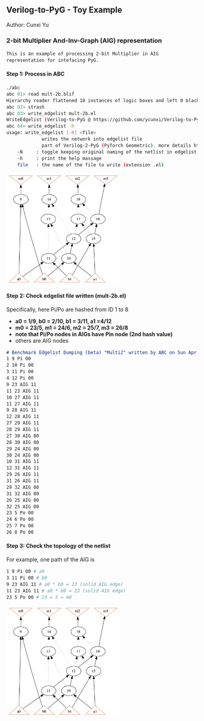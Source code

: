 ## Verilog-to-PyG - Toy Example

Author: Cunxi Yu

### 2-bit Multiplier And-Inv-Graph (AIG) representation

```markdown
This is an example of processing 2-bit Multiplier in AIG 
representation for intefacing PyG.
```

#### Step 1: Process in ABC

```bash
./abc 
abc 01> read mult-2b.blif
Hierarchy reader flattened 10 instances of logic boxes and left 0 black boxes.
abc 02> strash
abc 03> write_edgelist mult-2b.el 
WriteEdgelist (Verilog-to-PyG @ https://github.com/ycunxi/Verilog-to-PyG) starts writing to mult-2b.el
abc 04> write_edgelist -h
usage: write_edgelist [-N] <file>
	         writes the network into edgelist file
	         part of Verilog-2-PyG (PyTorch Geometric). more details https://github.com/ycunxi/Verilog-to-PyG 
	-N     : toggle keeping original naming of the netlist in edgelist (default=False)
	-h     : print the help massage
	file   : the name of the file to write (extension .el)
```
<img src="mult-2b-aig-plot.jpg" alt="AIG of 2-b Multiplier" width="300" />

#### Step 2: Check edgelist file written (mult-2b.el)

Specifically, here Pi/Po are hashed from ID 1 to 8

- **a0 = 1/9, b0 = 2/10, b1 = 3/11, a1 =4/12**
- **m0 = 23/5, m1 = 24/6, m2 = 25/7, m3 = 26/8**
- **note that Pi/Po nodes in AIGs have Pin node (2nd hash value)**
- others are AIG nodes


```markdown
# Benchmark Edgelist Dumping (beta) "Multi2" written by ABC on Sun Apr 23 17:03:50 2023 (more at https://github.com/ycunxi/Verilog-to-PyG)
1 9 Pi 00
2 10 Pi 00
3 11 Pi 00
4 12 Pi 00
9 23 AIG 11
11 23 AIG 11
10 27 AIG 11
11 27 AIG 11
9 28 AIG 11
12 28 AIG 11
27 29 AIG 11
28 29 AIG 11
27 30 AIG 00
28 30 AIG 00
29 24 AIG 00
30 24 AIG 00
10 31 AIG 11
12 31 AIG 11
29 26 AIG 11
31 26 AIG 11
29 32 AIG 00
31 32 AIG 00
26 25 AIG 00
32 25 AIG 00
23 5 Po 00
24 6 Po 00
25 7 Po 00
26 8 Po 00
```

#### Step 3: Check the topology of the netlist

For example, one path of the AIG is

```bash
1 9 Pi 00 # a0
3 11 Pi 00 # b0
9 23 AIG 11 # a0 * b0 = 23 (solid AIG edge)
11 23 AIG 11 # a0 * b0 = 23 (solid AIG edge)
23 5 Po 00 # 23 = 5 = m0
```

<img src="mult-2b-aig-plot.jpg" alt="AIG of 2-b Multiplier" width="300" />

